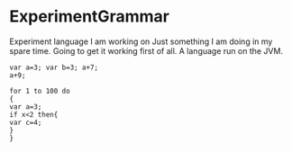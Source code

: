 # ExperimentGrammar
Experiment language I am working on
Just something I am doing in my spare time. 
Going to get it working first of all.
A language run on the JVM.

```
var a=3; var b=3; a+7;
a+9;

for 1 to 100 do
{
var a=3;
if x<2 then{
var c=4;
}
}
